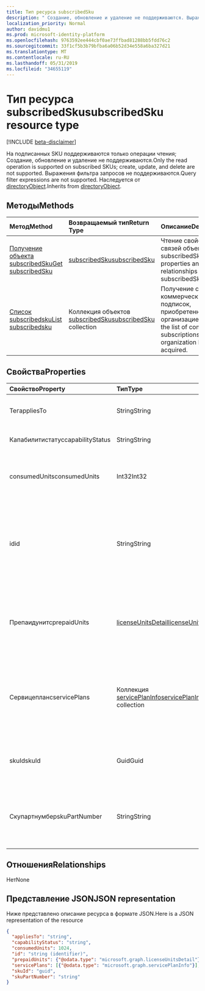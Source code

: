 ```yaml
---
title: Тип ресурса subscribedSku
description: " Создание, обновление и удаление не поддерживаются. Выражения фильтра запросов не поддерживаются. Наследуется от directoryObject."
localization_priority: Normal
author: davidmu1
ms.prod: microsoft-identity-platform
ms.openlocfilehash: 9763592ee444cbf0ae73ffbad81288bb5fdd76c2
ms.sourcegitcommit: 33f1cf5b3b79bfba6a06b52d34e558a6ba327d21
ms.translationtype: MT
ms.contentlocale: ru-RU
ms.lasthandoff: 05/31/2019
ms.locfileid: "34655119"
---
```

# <a name="subscribedsku-resource-type"></a><span data-ttu-id="a5b53-105">Тип ресурса subscribedSku</span><span class="sxs-lookup"><span data-stu-id="a5b53-105">subscribedSku resource type</span></span>

[!INCLUDE [beta-disclaimer](../../includes/beta-disclaimer.md)]

<span data-ttu-id="a5b53-106">На подписанных SKU поддерживаются только операции чтения; Создание, обновление и удаление не поддерживаются.</span><span class="sxs-lookup"><span data-stu-id="a5b53-106">Only the read operation is supported on subscribed SKUs; create, update, and delete are not supported.</span></span> <span data-ttu-id="a5b53-107">Выражения фильтра запросов не поддерживаются.</span><span class="sxs-lookup"><span data-stu-id="a5b53-107">Query filter expressions are not supported.</span></span> <span data-ttu-id="a5b53-108">Наследуется от [directoryObject](directoryobject.md).</span><span class="sxs-lookup"><span data-stu-id="a5b53-108">Inherits from [directoryObject](directoryobject.md).</span></span>


## <a name="methods"></a><span data-ttu-id="a5b53-109">Методы</span><span class="sxs-lookup"><span data-stu-id="a5b53-109">Methods</span></span>
| <span data-ttu-id="a5b53-110">Метод</span><span class="sxs-lookup"><span data-stu-id="a5b53-110">Method</span></span>           | <span data-ttu-id="a5b53-111">Возвращаемый тип</span><span class="sxs-lookup"><span data-stu-id="a5b53-111">Return Type</span></span>    |<span data-ttu-id="a5b53-112">Описание</span><span class="sxs-lookup"><span data-stu-id="a5b53-112">Description</span></span>|
|:---------------|:--------|:----------|
|[<span data-ttu-id="a5b53-113">Получение объекта subscribedSku</span><span class="sxs-lookup"><span data-stu-id="a5b53-113">Get subscribedSku</span></span>](../api/subscribedsku-get.md) | [<span data-ttu-id="a5b53-114">subscribedSku</span><span class="sxs-lookup"><span data-stu-id="a5b53-114">subscribedSku</span></span>](subscribedsku.md) |<span data-ttu-id="a5b53-115">Чтение свойств и связей объекта subscribedSku.</span><span class="sxs-lookup"><span data-stu-id="a5b53-115">Read properties and relationships of subscribedSku object.</span></span>|
|[<span data-ttu-id="a5b53-116">Список subscribedsku</span><span class="sxs-lookup"><span data-stu-id="a5b53-116">List subscribedsku</span></span>](../api/subscribedsku-list.md) | <span data-ttu-id="a5b53-117">Коллекция объектов [subscribedSku](subscribedsku.md)</span><span class="sxs-lookup"><span data-stu-id="a5b53-117">[subscribedSku](subscribedsku.md) collection</span></span> |<span data-ttu-id="a5b53-118">Получение списка коммерческих подписок, приобретенных организацией.</span><span class="sxs-lookup"><span data-stu-id="a5b53-118">Retrieve the list of commercial subscriptions that an organization has acquired.</span></span>|

## <a name="properties"></a><span data-ttu-id="a5b53-119">Свойства</span><span class="sxs-lookup"><span data-stu-id="a5b53-119">Properties</span></span>
| <span data-ttu-id="a5b53-120">Свойство</span><span class="sxs-lookup"><span data-stu-id="a5b53-120">Property</span></span>     | <span data-ttu-id="a5b53-121">Тип</span><span class="sxs-lookup"><span data-stu-id="a5b53-121">Type</span></span>   |<span data-ttu-id="a5b53-122">Описание</span><span class="sxs-lookup"><span data-stu-id="a5b53-122">Description</span></span>|
|:---------------|:--------|:----------|
|<span data-ttu-id="a5b53-123">Тег</span><span class="sxs-lookup"><span data-stu-id="a5b53-123">appliesTo</span></span>|<span data-ttu-id="a5b53-124">String</span><span class="sxs-lookup"><span data-stu-id="a5b53-124">String</span></span>| <span data-ttu-id="a5b53-125">Например, User или Company.</span><span class="sxs-lookup"><span data-stu-id="a5b53-125">For example, "User" or "Company".</span></span> |
|<span data-ttu-id="a5b53-126">Капабилитистатус</span><span class="sxs-lookup"><span data-stu-id="a5b53-126">capabilityStatus</span></span>|<span data-ttu-id="a5b53-127">String</span><span class="sxs-lookup"><span data-stu-id="a5b53-127">String</span></span>| <span data-ttu-id="a5b53-128">Пример: "Enabled".</span><span class="sxs-lookup"><span data-stu-id="a5b53-128">For example, "Enabled".</span></span> |
|<span data-ttu-id="a5b53-129">consumedUnits</span><span class="sxs-lookup"><span data-stu-id="a5b53-129">consumedUnits</span></span>|<span data-ttu-id="a5b53-130">Int32</span><span class="sxs-lookup"><span data-stu-id="a5b53-130">Int32</span></span>| <span data-ttu-id="a5b53-131">Количество лицензий, которые были назначены.</span><span class="sxs-lookup"><span data-stu-id="a5b53-131">The number of licenses that have been assigned.</span></span> |
|<span data-ttu-id="a5b53-132">id</span><span class="sxs-lookup"><span data-stu-id="a5b53-132">id</span></span>|<span data-ttu-id="a5b53-133">String</span><span class="sxs-lookup"><span data-stu-id="a5b53-133">String</span></span>| <span data-ttu-id="a5b53-134">Уникальный идентификатор объекта sku, подписка на который выполнена.</span><span class="sxs-lookup"><span data-stu-id="a5b53-134">The unique identifier for the subscribed sku object.</span></span> <span data-ttu-id="a5b53-135">Key, не допускающая значение null.</span><span class="sxs-lookup"><span data-stu-id="a5b53-135">Key, not nullable.</span></span> |
|<span data-ttu-id="a5b53-136">Препаидунитс</span><span class="sxs-lookup"><span data-stu-id="a5b53-136">prepaidUnits</span></span>|[<span data-ttu-id="a5b53-137">licenseUnitsDetail</span><span class="sxs-lookup"><span data-stu-id="a5b53-137">licenseUnitsDetail</span></span>](licenseunitsdetail.md)| <span data-ttu-id="a5b53-138">Сведения о количестве и состоянии предварительно оплаченных лицензий.</span><span class="sxs-lookup"><span data-stu-id="a5b53-138">Information about the number and status of prepaid licenses.</span></span> |
|<span data-ttu-id="a5b53-139">Сервицепланс</span><span class="sxs-lookup"><span data-stu-id="a5b53-139">servicePlans</span></span>|<span data-ttu-id="a5b53-140">Коллекция [servicePlanInfo](serviceplaninfo.md)</span><span class="sxs-lookup"><span data-stu-id="a5b53-140">[servicePlanInfo](serviceplaninfo.md) collection</span></span>| <span data-ttu-id="a5b53-141">Сведения о планах обслуживания, доступных в отношении SKU.</span><span class="sxs-lookup"><span data-stu-id="a5b53-141">Information about the service plans that are available with the SKU.</span></span> <span data-ttu-id="a5b53-142">Не допускает значение null</span><span class="sxs-lookup"><span data-stu-id="a5b53-142">Not nullable</span></span> |
|<span data-ttu-id="a5b53-143">skuId</span><span class="sxs-lookup"><span data-stu-id="a5b53-143">skuId</span></span>|<span data-ttu-id="a5b53-144">Guid</span><span class="sxs-lookup"><span data-stu-id="a5b53-144">Guid</span></span>| <span data-ttu-id="a5b53-145">Уникальный идентификатор (GUID) для SKU службы.</span><span class="sxs-lookup"><span data-stu-id="a5b53-145">The unique identifier (GUID) for the service SKU.</span></span> |
|<span data-ttu-id="a5b53-146">Скупартнумбер</span><span class="sxs-lookup"><span data-stu-id="a5b53-146">skuPartNumber</span></span>|<span data-ttu-id="a5b53-147">String</span><span class="sxs-lookup"><span data-stu-id="a5b53-147">String</span></span>| <span data-ttu-id="a5b53-148">Артикул SKU, например: AAD_PREMIUM или RMSBASIC.</span><span class="sxs-lookup"><span data-stu-id="a5b53-148">The SKU part number; for example: "AAD_PREMIUM" or "RMSBASIC".</span></span> |

## <a name="relationships"></a><span data-ttu-id="a5b53-149">Отношения</span><span class="sxs-lookup"><span data-stu-id="a5b53-149">Relationships</span></span>
<span data-ttu-id="a5b53-150">Нет</span><span class="sxs-lookup"><span data-stu-id="a5b53-150">None</span></span>

## <a name="json-representation"></a><span data-ttu-id="a5b53-151">Представление JSON</span><span class="sxs-lookup"><span data-stu-id="a5b53-151">JSON representation</span></span>

<span data-ttu-id="a5b53-152">Ниже представлено описание ресурса в формате JSON.</span><span class="sxs-lookup"><span data-stu-id="a5b53-152">Here is a JSON representation of the resource</span></span>

<!-- {
  "blockType": "resource",
  "optionalProperties": [

  ],
  "keyProperty": "id",
  "@odata.type": "microsoft.graph.subscribedSku"
}-->

```json
{
  "appliesTo": "string",
  "capabilityStatus": "string",
  "consumedUnits": 1024,
  "id": "string (identifier)",
  "prepaidUnits": {"@odata.type": "microsoft.graph.licenseUnitsDetail"},
  "servicePlans": [{"@odata.type": "microsoft.graph.servicePlanInfo"}],
  "skuId": "guid",
  "skuPartNumber": "string"
}

```
<!-- uuid: 8fcb5dbc-d5aa-4681-8e31-b001d5168d79
2015-10-25 14:57:30 UTC -->
<!--
{
  "type": "#page.annotation",
  "description": "subscribedSku resource",
  "keywords": "",
  "section": "documentation",
  "tocPath": "",
  "suppressions": []
}
-->

